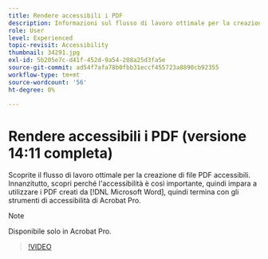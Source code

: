 ```yaml
---
title: Rendere accessibili i PDF
description: Informazioni sul flusso di lavoro ottimale per la creazione di file PDF accessibili
role: User
level: Experienced
topic-revisit: Accessibility
thumbnail: 34291.jpg
exl-id: 5b205e7c-d41f-452d-9a54-208a25d3fa5e
source-git-commit: ad54f7afa78b0fbb31eccf455723a8890cb92355
workflow-type: tm+mt
source-wordcount: '56'
ht-degree: 0%

---
```


# Rendere accessibili i PDF (versione 14:11 completa)

Scoprite il flusso di lavoro ottimale per la creazione di file PDF accessibili. Innanzitutto, scopri perché l&#39;accessibilità è così importante, quindi impara a utilizzare i PDF creati da [!DNL Microsoft Word], quindi termina con gli strumenti di accessibilità di Acrobat Pro.

>[!NOTE]
>
>Disponibile solo in Acrobat Pro.

>[!VIDEO](https://video.tv.adobe.com/v/34291?quality=12&learn=on&hidetitle=true)
